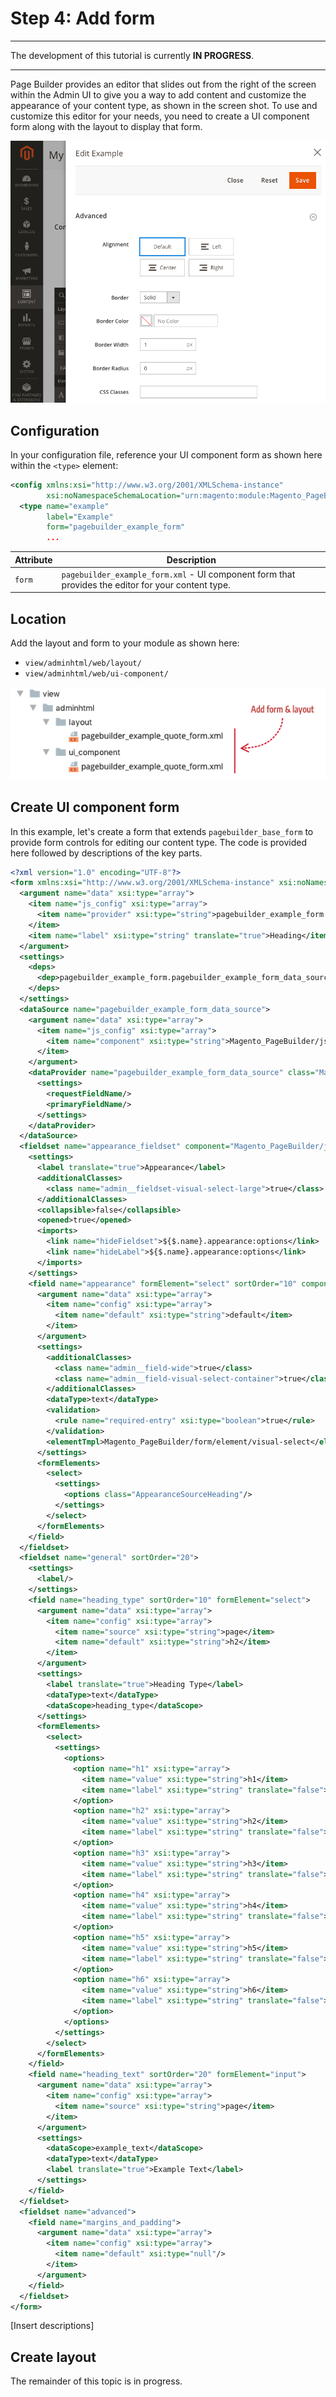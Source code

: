 # Step 4: Add form

***
The development of this tutorial is currently **IN PROGRESS**.

***

Page Builder provides an editor that slides out from the right of the screen within the Admin UI to give you a way to add content and customize the appearance of your content type, as shown in the screen shot. To use and customize this editor for your needs, you need to create a UI component form along with the layout to display that form.

![Create config file](../images/content-type-editor.png)

## Configuration

In your configuration file, reference your UI component form as shown here within the `<type>` element:

```xml
<config xmlns:xsi="http://www.w3.org/2001/XMLSchema-instance" 
        xsi:noNamespaceSchemaLocation="urn:magento:module:Magento_PageBuilder:etc/content_type.xsd">
  <type name="example"
        label="Example"
        form="pagebuilder_example_form"
        ...
```

| Attribute | Description                                                  |
| --------- | ------------------------------------------------------------ |
| `form`      | `pagebuilder_example_form.xml` - UI component form that provides the editor for your content type. |

## Location

Add the layout and form to your module as shown here:

- `view/adminhtml/web/layout/`
- `view/adminhtml/web/ui-component/`

![Create config file](../images/step4-add-form.png)

## Create UI component form

In this example, let's create a form that extends `pagebuilder_base_form` to provide form controls for editing our content type. The code is provided here followed by descriptions of the key parts.

```xml
<?xml version="1.0" encoding="UTF-8"?>
<form xmlns:xsi="http://www.w3.org/2001/XMLSchema-instance" xsi:noNamespaceSchemaLocation="urn:magento:module:Magento_Ui:etc/ui_configuration.xsd" extends="pagebuilder_base_form">
  <argument name="data" xsi:type="array">
    <item name="js_config" xsi:type="array">
      <item name="provider" xsi:type="string">pagebuilder_example_form.pagebuilder_example_form_data_source</item>
    </item>
    <item name="label" xsi:type="string" translate="true">Heading</item>
  </argument>
  <settings>
    <deps>
      <dep>pagebuilder_example_form.pagebuilder_example_form_data_source</dep>
    </deps>
  </settings>
  <dataSource name="pagebuilder_example_form_data_source">
    <argument name="data" xsi:type="array">
      <item name="js_config" xsi:type="array">
        <item name="component" xsi:type="string">Magento_PageBuilder/js/form/provider</item>
      </item>
    </argument>
    <dataProvider name="pagebuilder_example_form_data_source" class="Magento\PageBuilder\Model\ContentType\DataProvider">
      <settings>
        <requestFieldName/>
        <primaryFieldName/>
      </settings>
    </dataProvider>
  </dataSource>
  <fieldset name="appearance_fieldset" component="Magento_PageBuilder/js/form/element/dependent-fieldset">
    <settings>
      <label translate="true">Appearance</label>
      <additionalClasses>
        <class name="admin__fieldset-visual-select-large">true</class>
      </additionalClasses>
      <collapsible>false</collapsible>
      <opened>true</opened>
      <imports>
        <link name="hideFieldset">${$.name}.appearance:options</link>
        <link name="hideLabel">${$.name}.appearance:options</link>
      </imports>
    </settings>
    <field name="appearance" formElement="select" sortOrder="10" component="Magento_PageBuilder/js/form/element/dependent-visual-select">
      <argument name="data" xsi:type="array">
        <item name="config" xsi:type="array">
          <item name="default" xsi:type="string">default</item>
        </item>
      </argument>
      <settings>
        <additionalClasses>
          <class name="admin__field-wide">true</class>
          <class name="admin__field-visual-select-container">true</class>
        </additionalClasses>
        <dataType>text</dataType>
        <validation>
          <rule name="required-entry" xsi:type="boolean">true</rule>
        </validation>
        <elementTmpl>Magento_PageBuilder/form/element/visual-select</elementTmpl>
      </settings>
      <formElements>
        <select>
          <settings>
            <options class="AppearanceSourceHeading"/>
          </settings>
        </select>
      </formElements>
    </field>
  </fieldset>
  <fieldset name="general" sortOrder="20">
    <settings>
      <label/>
    </settings>
    <field name="heading_type" sortOrder="10" formElement="select">
      <argument name="data" xsi:type="array">
        <item name="config" xsi:type="array">
          <item name="source" xsi:type="string">page</item>
          <item name="default" xsi:type="string">h2</item>
        </item>
      </argument>
      <settings>
        <label translate="true">Heading Type</label>
        <dataType>text</dataType>
        <dataScope>heading_type</dataScope>
      </settings>
      <formElements>
        <select>
          <settings>
            <options>
              <option name="h1" xsi:type="array">
                <item name="value" xsi:type="string">h1</item>
                <item name="label" xsi:type="string" translate="false">H1</item>
              </option>
              <option name="h2" xsi:type="array">
                <item name="value" xsi:type="string">h2</item>
                <item name="label" xsi:type="string" translate="false">H2</item>
              </option>
              <option name="h3" xsi:type="array">
                <item name="value" xsi:type="string">h3</item>
                <item name="label" xsi:type="string" translate="false">H3</item>
              </option>
              <option name="h4" xsi:type="array">
                <item name="value" xsi:type="string">h4</item>
                <item name="label" xsi:type="string" translate="false">H4</item>
              </option>
              <option name="h5" xsi:type="array">
                <item name="value" xsi:type="string">h5</item>
                <item name="label" xsi:type="string" translate="false">H5</item>
              </option>
              <option name="h6" xsi:type="array">
                <item name="value" xsi:type="string">h6</item>
                <item name="label" xsi:type="string" translate="false">H6</item>
              </option>
            </options>
          </settings>
        </select>
      </formElements>
    </field>
    <field name="heading_text" sortOrder="20" formElement="input">
      <argument name="data" xsi:type="array">
        <item name="config" xsi:type="array">
          <item name="source" xsi:type="string">page</item>
        </item>
      </argument>
      <settings>
        <dataScope>example_text</dataScope>
        <dataType>text</dataType>
        <label translate="true">Example Text</label>
      </settings>
    </field>
  </fieldset>
  <fieldset name="advanced">
    <field name="margins_and_padding">
      <argument name="data" xsi:type="array">
        <item name="config" xsi:type="array">
          <item name="default" xsi:type="null"/>
        </item>
      </argument>
    </field>
  </fieldset>
</form>
```

[Insert descriptions]

## Create layout

The remainder of this topic is in progress.
